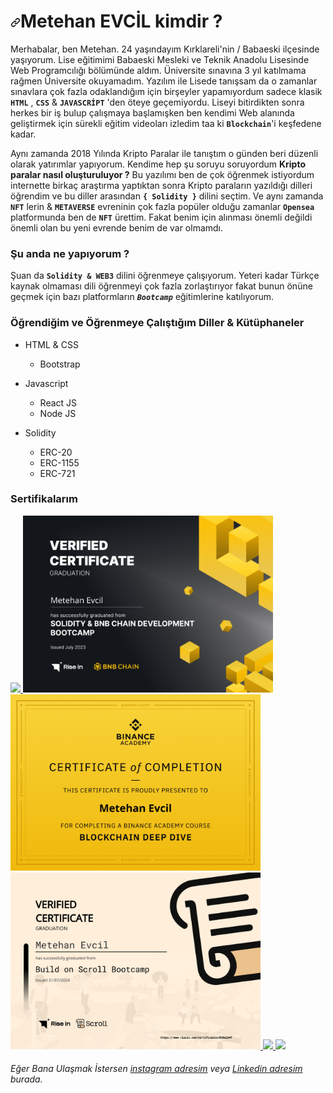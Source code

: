 <h1 dir="auto"><a id="user-content-metehan-evcil-kimdir-" class="anchor" aria-hidden="true" href="#metehan-evcil-kimdir-"><svg class="octicon octicon-link" viewBox="0 0 16 16" version="1.1" width="16" height="16" aria-hidden="true"><path fill-rule="evenodd" d="M7.775 3.275a.75.75 0 001.06 1.06l1.25-1.25a2 2 0 112.83 2.83l-2.5 2.5a2 2 0 01-2.83 0 .75.75 0 00-1.06 1.06 3.5 3.5 0 004.95 0l2.5-2.5a3.5 3.5 0 00-4.95-4.95l-1.25 1.25zm-4.69 9.64a2 2 0 010-2.83l2.5-2.5a2 2 0 012.83 0 .75.75 0 001.06-1.06 3.5 3.5 0 00-4.95 0l-2.5 2.5a3.5 3.5 0 004.95 4.95l1.25-1.25a.75.75 0 00-1.06-1.06l-1.25 1.25a2 2 0 01-2.83 0z"></path></svg></a>Metehan EVCİL kimdir ?</h1>

<p dir="auto">
  Merhabalar, ben Metehan. 24 yaşındayım Kırklareli'nin / Babaeski ilçesinde yaşıyorum. Lise eğitimimi Babaeski Mesleki ve Teknik Anadolu Lisesinde Web Programcılığı       bölümünde aldım. Üniversite sınavına 3 yıl katılmama rağmen Üniversite okuyamadım. Yazılım ile Lisede tanışsam da o zamanlar sınavlara çok fazla odaklandığım için       birşeyler yapamıyordum sadece klasik <code><b>HTML</b></code> , <code><b>CSS</b></code> & <code><b>JAVASCRİPT</b></code> 'den öteye geçemiyordu. Liseyi bitirdikten sonra herkes bir iş bulup çalışmaya         başlamışken ben kendimi Web alanında geliştirmek için sürekli eğitim videoları izledim taa ki <code><b>Blockchain</b></code>'i keşfedene kadar.
</p>

<p dir="auto">
  Aynı zamanda 2018 Yılında Kripto Paralar ile tanıştım o günden beri düzenli olarak yatırımlar yapıyorum. Kendime hep şu soruyu soruyordum <b>Kripto paralar nasıl         oluşturuluyor ?</b> Bu yazılımı ben de çok öğrenmek istiyordum internette birkaç araştırma yaptıktan sonra Kripto paraların yazıldığı dilleri öğrendim ve bu diller       arasından <code><b>{ Solidity }</code></b> dilini seçtim. Ve aynı zamanda <code><b>NFT</b></code> lerin & <code><b>METAVERSE</b></code> evreninin çok fazla popüler olduğu zamanlar <code><b>Opensea</b></code>               platformunda ben de <code><b>NFT</b></code> ürettim. Fakat benim için alınması önemli değildi önemli olan bu yeni evrende benim de var olmamdı.
</p>

<p dir="auto">
  <h3>Şu anda ne yapıyorum ?</h3>
  Şuan da <code><b>Solidity & WEB3</b></code> dilini öğrenmeye çalışıyorum. Yeteri kadar Türkçe kaynak olmaması dili öğrenmeyi çok fazla zorlaştırıyor fakat bunun önüne geçmek için       bazı platformların <code><b><em>Bootcamp</em></b></code> eğitimlerine katılıyorum.
</p>

<P dir="auto">
  <h3>Öğrendiğim ve Öğrenmeye Çalıştığım Diller & Kütüphaneler</h3>
</p>

<ul style="list-style-type:disc">
 <li>HTML & CSS</li>
  <ul style="list-style-type:circle">
    <li>Bootstrap</li>
  </ul>
</ul>

<ul style="list-style-type:disc">
 <li>Javascript</li>
  <ul style="list-style-type:circle">
    <li>React JS</li>
    <li>Node JS</li>
  </ul>
</ul>

<ul style="list-style-type:disc">
 <li>Solidity</li>
  <ul style="list-style-type:circle">
    <li>ERC-20</li>
    <li>ERC-1155</li>
    <li>ERC-721</li>
  </ul>
</ul>

<h3>Sertifikalarım</h3>

<a href="https://verified.sertifier.com/en/verify/45253843172840">
<img src="https://user-images.githubusercontent.com/61335521/221593190-3f8609c4-5461-4379-8ad0-7224878ebece.png" width="400">
</a>

<a href="https://verified.sertifier.com/en/verify/11926932231615">
<img src="https://github.com/14metehan53/certificate/blob/main/11926932231615.png" width="400">
</a>

<a href="https://academy.binance.com/en/courses/certificate/e45642f2acdb920de104fec04f9223ecef1b9deddda2b0012902658f91b4ffcc">
<img src="https://github.com/14metehan53/certificate/blob/main/binance.png" width="400">
</a>

<a href="https://patika-prod.s3.eu-central-1.amazonaws.com/certificates/pdf/830e2b4f">
<img src="https://github.com/14metehan53/certificate/blob/main/scroll-certificate.png" width="400">
</a>

<a href="https://patika-prod.s3.eu-central-1.amazonaws.com/certificates/pdf/c0ab2d32">
<img src="https://patika-prod.s3.eu-central-1.amazonaws.com/certificates/c0ab2d32" width="400">
</a>

<a href="https://patika-prod.s3.eu-central-1.amazonaws.com/certificates/pdf/49943f01">
<img src="https://patika-prod.s3.eu-central-1.amazonaws.com/certificates/49943f01" width="400">
</a>

<p dir="auto">
 <h6>Eğer Bana Ulaşmak İstersen <a href="https://instagram.com/14metehan53" target="_blank">instagram adresim</a> veya <a href="https://www.linkedin.com/in/14metehan53/" target="_blank">Linkedin adresim</a> burada.</h6>
</p>


